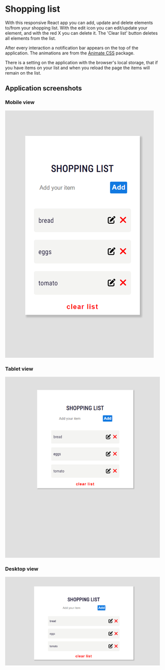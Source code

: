 <h1>Shopping list</h1>

<p>With this responsive React app you can add, update and delete elements to/from your shopping list. With the edit icon you can edit/update your element, and with the red X you can delete it. The 'Clear list' button deletes all elements from the list.</p>
<p>After every interaction a notification bar appears on the top of the application. The animations are from the <a href='https://animate.style/'>Animate CSS</a> package.</p>
<p>There is a setting on the application with the browser's local storage, that if you have items on your list and when you reload the page the items will remain on the list.</p>

<h2>Application screenshots</h2>

<h3>Mobile view</h3>
<img src="src\Component\Screenshots\mobile_screenshot.png" alt="Mobile view screenshot">
<h3>Tablet view</h3>
<img src="src\Component\Screenshots\tablet_screenshot.png" alt="Tablet view screenshot">
<h3>Desktop view</h3>
<img src="src\Component\Screenshots\desktop_screenshot.png" alt="Desktop view screenshot">